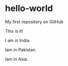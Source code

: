 # hello-world
My first repository on GitHub

This is it!

I am in India.

Iam in Pakistan.

Iam in Asia.